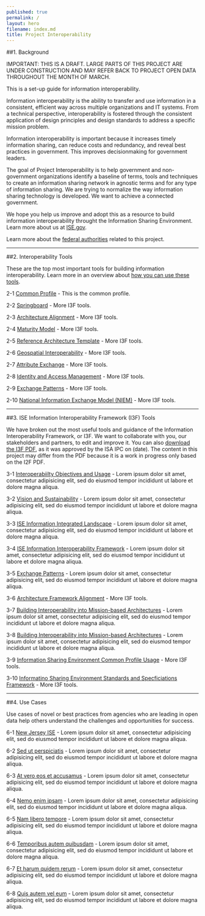 ```yaml
---
published: true
permalink: /
layout: hero
filename: index.md
title: Project Interoperability
---
```


##1. Background

IMPORTANT: THIS IS A DRAFT. LARGE PARTS OF THIS PROJECT ARE UNDER CONSTRUCTION AND MAY REFER BACK TO PROJECT OPEN DATA THROUGHOUT THE MONTH OF MARCH.

This is a set-up guide for information interoperability.

Information interoperability is the ability to transfer and use information in a consistent, efficient way across multiple organizations and IT systems. From a technical perspective, interoperability is fostered through the consistent application of design principles and design standards to address a specific mission problem. 

Information interoperability is important because it increases timely information sharing, can reduce costs and redundancy, and reveal best practices in government. This improves decisionmaking for government leaders.

The goal of Project Interoperability is to help government and non-government organizations identify a baseline of terms, tools and techniques to create an information sharing network in agnostic terms and for any type of information sharing. We are trying to normalize the way information sharing technology is developed. We want to achieve a connected government.

We hope you help us improve and adopt this as a resource to build information interoperability throught the Information Sharing Environment. Learn more about us at [ISE.gov](http://ise.gov).

Learn more about the [federal authorities](http://ise.gov) related to this project.

----------------

##2. Interoperability Tools

These are the top most important tools for building information interoperability. Learn more in an overview about [how you can use these tools](http://ise.gov).

2-1 [Common Profile](principles/) - This is the common profile.

2-2 [Springboard](open-standards/) - More I3F tools.   

2-3 [Architecture Alignment](glossary/) - More I3F tools.

2-4 [Maturity Model](open-licenses/) - More I3F tools.

2-5 [Reference Architecture Template](schema/) - More I3F tools.

2-6 [Geospatial Interoperability](glossary/) - More I3F tools.

2-7 [Attribute Exchange](glossary/) - More I3F tools.

2-8 [Identity and Access Management](glossary/) - More I3F tools.

2-9 [Exchange Patterns](glossary/) - More I3F tools.

2-10 [National Information Exchange Model (NIEM)](glossary/) - More I3F tools.


----------------

##3. ISE Information Interoperability Framework (I3F) Tools

We have broken out the most useful tools and guidance of the Information Interoperability Framework, or I3F. We want to collaborate with you, our stakeholders and partners, to edit and improve it. You can also [download the I3F PDF](http://ise.gov), as it was approved by the ISA IPC on (date). The content in this project may differ from the PDF because it is a work in progress only based on the I2F PDF.

3-1 [Interoperabiilty Objectives and Usage](principles/) - Lorem ipsum dolor sit amet, consectetur adipisicing elit, sed do eiusmod tempor incididunt ut labore et dolore magna aliqua.

3-2 [Vision and Sustainability](open-standards/) - Lorem ipsum dolor sit amet, consectetur adipisicing elit, sed do eiusmod tempor incididunt ut labore et dolore magna aliqua.

3-3 [ISE Information Integrated Landscape](glossary/) - Lorem ipsum dolor sit amet, consectetur adipisicing elit, sed do eiusmod tempor incididunt ut labore et dolore magna aliqua.

3-4 [ISE Information Interoperability Framework](open-licenses/) - Lorem ipsum dolor sit amet, consectetur adipisicing elit, sed do eiusmod tempor incididunt ut labore et dolore magna aliqua.

3-5 [Exchange Patterns](schema/) - Lorem ipsum dolor sit amet, consectetur adipisicing elit, sed do eiusmod tempor incididunt ut labore et dolore magna aliqua.

3-6 [Architecture Framework Alignment](glossary/) - More I3F tools.

3-7 [Building Interoperability into Mission-based Architectures](glossary/) - Lorem ipsum dolor sit amet, consectetur adipisicing elit, sed do eiusmod tempor incididunt ut labore et dolore magna aliqua.

3-8 [Building Interoperability into Mission-based Architectures](glossary/) - Lorem ipsum dolor sit amet, consectetur adipisicing elit, sed do eiusmod tempor incididunt ut labore et dolore magna aliqua.

3-9 [Information Sharing Environment Common Profile Usage](glossary/) - More I3F tools.

3-10 [Informatino Sharing Environment Standards and Specficiations Framework](glossary/) - More I3F tools.

----------------

##4. Use Cases

Use cases of novel or best practices from agencies who are leading in open data help others understand the challenges and opportunities for success.

6-1 [New Jersey ISE](labor-case-study/) - Lorem ipsum dolor sit amet, consectetur adipisicing elit, sed do eiusmod tempor incididunt ut labore et dolore magna aliqua. 

6-2 [Sed ut perspiciatis](transportation-case-study/) - Lorem ipsum dolor sit amet, consectetur adipisicing elit, sed do eiusmod tempor incididunt ut labore et dolore magna aliqua. 

6-3 [At vero eos et accusamus](fema-case-study/) - Lorem ipsum dolor sit amet, consectetur adipisicing elit, sed do eiusmod tempor incididunt ut labore et dolore magna aliqua. 

6-4 [Nemo enim ipsam](epa-case-study/) - Lorem ipsum dolor sit amet, consectetur adipisicing elit, sed do eiusmod tempor incididunt ut labore et dolore magna aliqua.  

6-5 [Nam libero tempore](https://www.federalregister.gov/uploads/2012/11/FR2-API-Case-Study1.pdf) - Lorem ipsum dolor sit amet, consectetur adipisicing elit, sed do eiusmod tempor incididunt ut labore et dolore magna aliqua. 

6-6 [Temporibus autem quibusdam](http://www.scribd.com/doc/109998799/The-National-Broadband-Map-A-Case-Study-on-Open-Innovation-for-National-Policy) - Lorem ipsum dolor sit amet, consectetur adipisicing elit, sed do eiusmod tempor incididunt ut labore et dolore magna aliqua. 

6-7 [Et harum quidem rerum](http://developer.nrel.gov/api-case-study/) - Lorem ipsum dolor sit amet, consectetur adipisicing elit, sed do eiusmod tempor incididunt ut labore et dolore magna aliqua. 

6-8 [Quis autem vel eum](http://transition.usaid.gov/our_work/economic_growth_and_trade/development_credit/pdfs/2012/USAIDCrowdsourcingCaseStudy.pdf) - Lorem ipsum dolor sit amet, consectetur adipisicing elit, sed do eiusmod tempor incididunt ut labore et dolore magna aliqua. 
